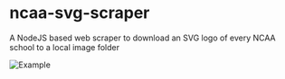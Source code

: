 # ncaa-svg-scraper
A NodeJS based web scraper to download an SVG logo of every NCAA school to a local image folder

![Example](https://i.imgur.com/ztjvEle.png)

